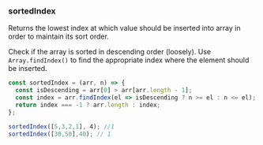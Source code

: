 ### sortedIndex

Returns the lowest index at which value should be inserted into array in order to maintain its sort order.

Check if the array is sorted in descending order (loosely).
Use `Array.findIndex()` to find the appropriate index where the element should be inserted.

```js
const sortedIndex = (arr, n) => {
  const isDescending = arr[0] > arr[arr.length - 1];
  const index = arr.findIndex(el => isDescending ? n >= el : n <= el);
  return index === -1 ? arr.length : index;
};
```

```js
sortedIndex([5,3,2,1], 4); //1
sortedIndex([30,50],40); // 1
```
